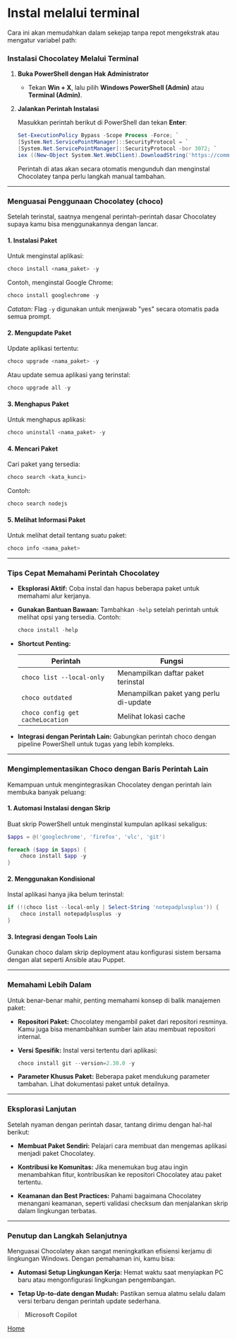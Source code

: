 # Instal melalui terminal

Cara ini akan memudahkan dalam sekejap tanpa repot mengekstrak atau mengatur variabel path:

### **Instalasi Chocolatey Melalui Terminal**

1. **Buka PowerShell dengan Hak Administrator**

   - Tekan **Win + X**, lalu pilih **Windows PowerShell (Admin)** atau **Terminal (Admin)**.

2. **Jalankan Perintah Instalasi**

   Masukkan perintah berikut di PowerShell dan tekan **Enter**:

   ```powershell
   Set-ExecutionPolicy Bypass -Scope Process -Force; `
   [System.Net.ServicePointManager]::SecurityProtocol = `
   [System.Net.ServicePointManager]::SecurityProtocol -bor 3072; `
   iex ((New-Object System.Net.WebClient).DownloadString('https://community.chocolatey.org/install.ps1'))
   ```

   Perintah di atas akan secara otomatis mengunduh dan menginstal Chocolatey tanpa perlu langkah manual tambahan.

---

### **Menguasai Penggunaan Chocolatey (choco)**

Setelah terinstal, saatnya mengenal perintah-perintah dasar Chocolatey supaya kamu bisa menggunakannya dengan lancar.

#### **1. Instalasi Paket**

Untuk menginstal aplikasi:

```powershell
choco install <nama_paket> -y
```

Contoh, menginstal Google Chrome:

```powershell
choco install googlechrome -y
```

_Catatan:_ Flag `-y` digunakan untuk menjawab "yes" secara otomatis pada semua prompt.

#### **2. Mengupdate Paket**

Update aplikasi tertentu:

```powershell
choco upgrade <nama_paket> -y
```

Atau update semua aplikasi yang terinstal:

```powershell
choco upgrade all -y
```

#### **3. Menghapus Paket**

Untuk menghapus aplikasi:

```powershell
choco uninstall <nama_paket> -y
```

#### **4. Mencari Paket**

Cari paket yang tersedia:

```powershell
choco search <kata_kunci>
```

Contoh:

```powershell
choco search nodejs
```

#### **5. Melihat Informasi Paket**

Untuk melihat detail tentang suatu paket:

```powershell
choco info <nama_paket>
```

---

### **Tips Cepat Memahami Perintah Chocolatey**

- **Eksplorasi Aktif:** Coba instal dan hapus beberapa paket untuk memahami alur kerjanya.
- **Gunakan Bantuan Bawaan:** Tambahkan `-help` setelah perintah untuk melihat opsi yang tersedia. Contoh:

  ```powershell
  choco install -help
  ```

- **Shortcut Penting:**

  | Perintah                         | Fungsi                                 |
  | -------------------------------- | -------------------------------------- |
  | `choco list --local-only`        | Menampilkan daftar paket terinstal     |
  | `choco outdated`                 | Menampilkan paket yang perlu di-update |
  | `choco config get cacheLocation` | Melihat lokasi cache                   |

- **Integrasi dengan Perintah Lain:** Gabungkan perintah choco dengan pipeline PowerShell untuk tugas yang lebih kompleks.

---

### **Mengimplementasikan Choco dengan Baris Perintah Lain**

Kemampuan untuk mengintegrasikan Chocolatey dengan perintah lain membuka banyak peluang:

#### **1. Automasi Instalasi dengan Skrip**

Buat skrip PowerShell untuk menginstal kumpulan aplikasi sekaligus:

```powershell
$apps = @('googlechrome', 'firefox', 'vlc', 'git')

foreach ($app in $apps) {
    choco install $app -y
}
```

#### **2. Menggunakan Kondisional**

Instal aplikasi hanya jika belum terinstal:

```powershell
if (!(choco list --local-only | Select-String 'notepadplusplus')) {
    choco install notepadplusplus -y
}
```

#### **3. Integrasi dengan Tools Lain**

Gunakan choco dalam skrip deployment atau konfigurasi sistem bersama dengan alat seperti Ansible atau Puppet.

---

### **Memahami Lebih Dalam**

Untuk benar-benar mahir, penting memahami konsep di balik manajemen paket:

- **Repositori Paket:** Chocolatey mengambil paket dari repositori resminya. Kamu juga bisa menambahkan sumber lain atau membuat repositori internal.

- **Versi Spesifik:** Instal versi tertentu dari aplikasi:

  ```powershell
  choco install git --version=2.30.0 -y
  ```

- **Parameter Khusus Paket:** Beberapa paket mendukung parameter tambahan. Lihat dokumentasi paket untuk detailnya.

---

### **Eksplorasi Lanjutan**

Setelah nyaman dengan perintah dasar, tantang dirimu dengan hal-hal berikut:

- **Membuat Paket Sendiri:** Pelajari cara membuat dan mengemas aplikasi menjadi paket Chocolatey.

- **Kontribusi ke Komunitas:** Jika menemukan bug atau ingin menambahkan fitur, kontribusikan ke repositori Chocolatey atau paket tertentu.

- **Keamanan dan Best Practices:** Pahami bagaimana Chocolatey menangani keamanan, seperti validasi checksum dan menjalankan skrip dalam lingkungan terbatas.

---

### **Penutup dan Langkah Selanjutnya**

Menguasai Chocolatey akan sangat meningkatkan efisiensi kerjamu di lingkungan Windows. Dengan pemahaman ini, kamu bisa:

- **Automasi Setup Lingkungan Kerja:** Hemat waktu saat menyiapkan PC baru atau mengonfigurasi lingkungan pengembangan.

- **Tetap Up-to-date dengan Mudah:** Pastikan semua alatmu selalu dalam versi terbaru dengan perintah update sederhana.

> **Microsoft Copilot**

[Home](../../../README.md)
